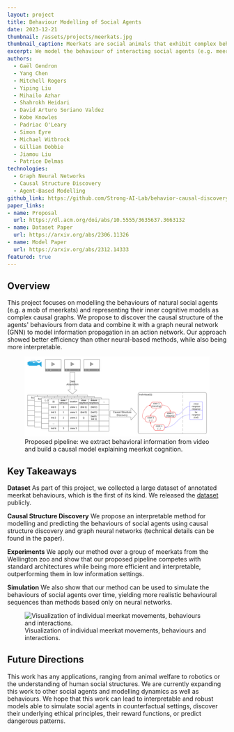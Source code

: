```yaml
---
layout: project
title: Behaviour Modelling of Social Agents
date: 2023-12-21
thumbnail: /assets/projects/meerkats.jpg
thumbnail_caption: Meerkats are social animals that exhibit complex behaviours.
excerpt: We model the behaviour of interacting social agents (e.g. meerkats) using a combination of causal inference and graph neural networks, and demonstrate increased efficiency and interpretability compared to existing architectures.
authors:
  - Gaël Gendron
  - Yang Chen
  - Mitchell Rogers
  - Yiping Liu
  - Mihailo Azhar
  - Shahrokh Heidari
  - David Arturo Soriano Valdez
  - Kobe Knowles
  - Padriac O'Leary
  - Simon Eyre
  - Michael Witbrock
  - Gillian Dobbie
  - Jiamou Liu
  - Patrice Delmas
technologies:
  - Graph Neural Networks
  - Causal Structure Discovery
  - Agent-Based Modelling
github_link: https://github.com/Strong-AI-Lab/behavior-causal-discovery
paper_links: 
- name: Proposal 
  url: https://dl.acm.org/doi/abs/10.5555/3635637.3663132
- name: Dataset Paper
  url: https://arxiv.org/abs/2306.11326
- name: Model Paper
  url: https://arxiv.org/abs/2312.14333
featured: true
---
```


## Overview

This project focuses on modelling the behaviours of natural social agents (e.g. a mob of meerkats) and representing their inner cognitive models as complex causal graphs. We propose to discover the causal structure of the agents' behaviours from data and combine it with a graph neural network (GNN) to model information propagation in an action network. Our approach showed better efficiency than other neural-based methods, while also being more interpretable.


<figure class="featured-image" markdown="0">
  <img src="/assets/projects/animal-behavior-pipeline.png" alt="Proposed pipeline: we extract behavioral information from video and build a causal model explaining meerkat cognition.">
  <figcaption>
      Proposed pipeline: we extract behavioral information from video and build a causal model explaining meerkat cognition.
  </figcaption>
</figure>


## Key Takeaways

**Dataset** As part of this project, we collected a large dataset of annotated meerkat behaviours, which is the first of its kind. We released the [dataset](https://arxiv.org/abs/2306.11326) publicly.

**Causal Structure Discovery** We propose an interpretable method for modelling and predicting the behaviours of social agents using causal structure discovery and graph neural networks (technical details can be found in the paper). 

**Experiments** We apply our method over a group of meerkats from the Wellington zoo and show that our proposed pipeline competes with standard architectures while being more efficient and interpretable, outperforming them in low information settings.

**Simulation** We also show that our method can be used to simulate the behaviours of social agents over time, yielding more realistic behavioural sequences than methods based only on neural networks.

<figure class="featured-image" markdown="0">
  <img src="/assets/projects/visualisation_meerkats_example.gif" 
       alt="Visualization of individual meerkat movements, behaviours and interactions.">
  <figcaption>
    Visualization of individual meerkat movements, behaviours and interactions.
  </figcaption>
</figure>

## Future Directions

This work has any applications, ranging from animal welfare to robotics or the understanding of human social structures. We are currently expanding this work to other social agents and modelling dynamics as well as behaviours. We hope that this work can lead to interpretable and robust models able to simulate social agents in counterfactual settings, discover their underlying ethical principles, their reward functions, or predict dangerous patterns.
